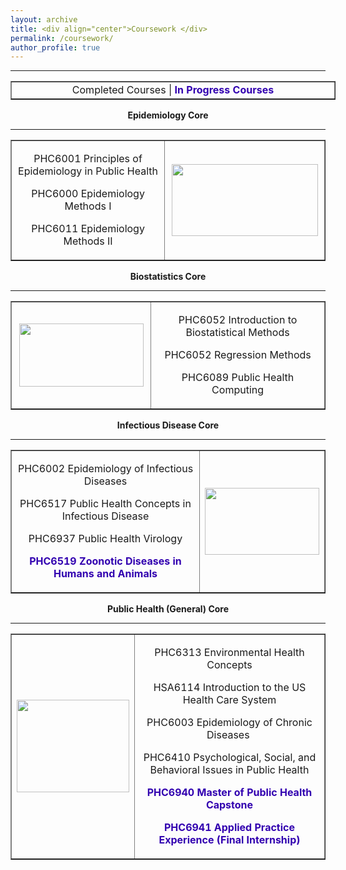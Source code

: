 ```yaml
---
layout: archive
title: <div align="center">Coursework </div>     
permalink: /coursework/
author_profile: true
---  
```

    
<hr size="6" width="100%" color="navy">
    
<table style="width: 520px; margin-left: auto; margin-right: auto;" border="1">
<tbody>
<tr>
<td style="width: 511.354px; text-align: center;">Completed Courses | <span style="color: #3200b0;"><strong>In Progress Courses</strong></span></td>
</tr>
</tbody>
</table>
<p style="text-align: center;"><strong>Epidemiology Core</strong></p>
<hr size="6" width="100%" />
<table style="margin-left: auto; margin-right: auto;" border="1">
<tbody>
<tr style="height: 95px;">
<td style="width: 262.465px; height: 15px;">
<p style="text-align: center;">PHC6001 Principles of Epidemiology in Public Health</p>
<p style="text-align: center;">PHC6000 Epidemiology Methods I</p>
<p style="text-align: center;">PHC6011 Epidemiology Methods II</p>
</td>
<td style="width: 240.243px; height: 15px; text-align: center;"><img style="display: block; margin-left: auto; margin-right: auto;" src="https://scx2.b-cdn.net/gfx/news/hires/2020/howtomodelap.jpg" alt="" width="234" height="115" /></td>
</tr>
</tbody>
</table>
<p style="text-align: center;"><strong>Biostatistics Core</strong></p>
<hr size="6" width="100%" />
<table style="margin-left: auto; margin-right: auto;" border="1">
<tbody>
<tr style="height: 123px;">
<td style="height: 123px; width: 208.021px;"><img style="display: block; margin-left: auto; margin-right: auto;" src="https://medicine-iu-edu.azureedge.net/-/media/department/biostatistics/hero_iusmbiostatisticsx87182.jpg?rev=ad1f995ebe0749bab162508326ee4e86&amp;h=960&amp;w=1920&amp;la=en&amp;hash=002A8B216425B75B29F6E9C010AA9FAD" alt="" width="199" height="101" /></td>
<td style="height: 123px; width: 303.576px;">
<p style="text-align: center;">PHC6052 Introduction to Biostatistical Methods</p>
<p style="text-align: center;">PHC6052 Regression Methods</p>
<p style="text-align: center;">PHC6089 Public Health Computing</p>
</td>
</tr>
</tbody>
</table>
<p style="text-align: center;"><strong>Infectious Disease Core</strong></p>
<hr size="6" width="100%" />
<table border="1">
<tbody>
<tr>
<td>
<p style="text-align: center;">PHC6002 Epidemiology of Infectious Diseases</p>
<p style="text-align: center;">PHC6517 Public Health Concepts in Infectious Disease</p>
<p style="text-align: center;">PHC6937 Public Health Virology</p>
<p style="text-align: center;"><span style="color: #3200b0;"><strong>PHC6519 Zoonotic Diseases in Humans and Animals</strong></span></p>
</td>
<td><img src="https://cdn.thewire.in/wp-content/uploads/2020/07/28070938/viruses-1600x914.jpg" alt="" width="183" height="107" /></td>
</tr>
</tbody>
</table>
<p style="text-align: center;"><strong>Public Health (General) Core</strong></p>
<hr size="6" width="100%" />
<table border="1">
<tbody>
<tr>
<td><img style="display: block; margin-left: auto; margin-right: auto;" src="https://sph.washington.edu/sites/default/files/2019-11/mag-seal-slide-mobile-720x590.jpg" alt="" width="180" height="148" /></td>
<td>
<p style="text-align: center;">PHC6313 Environmental Health Concepts</p>
<p style="text-align: center;">HSA6114 Introduction to the US Health Care System</p>
<p style="text-align: center;">PHC6003 Epidemiology of Chronic Diseases&nbsp;</p>
<p style="text-align: center;">PHC6410 Psychological, Social, and Behavioral Issues in Public Health</p>
<p style="text-align: center;"><span style="color: #3200b0;"><strong>PHC6940 Master of Public Health Capstone</strong></span></p>
<p style="text-align: center;"><span style="color: #3200b0;"><strong>PHC6941 Applied Practice Experience (Final Internship)</strong></span></p>
</td>
</tr>
</tbody>
</table>
